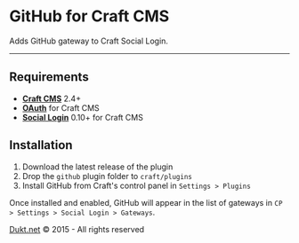 # GitHub for Craft CMS

Adds GitHub gateway to Craft Social Login.

-------------------------------------------

## Requirements

- **[Craft CMS](http://buildwithcraft.com/)** 2.4+
- **[OAuth](https://dukt.net/craft/oauth)** for Craft CMS
- **[Social Login](https://dukt.net/craft/social)** 0.10+ for Craft CMS

## Installation

1. Download the latest release of the plugin
2. Drop the `github` plugin folder to `craft/plugins`
3. Install GitHub from Craft's control panel in `Settings > Plugins`

Once installed and enabled, GitHub will appear in the list of gateways in `CP > Settings > Social Login > Gateways`.

[Dukt.net](https://dukt.net/) © 2015 - All rights reserved